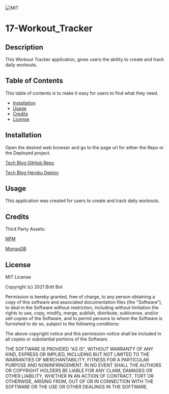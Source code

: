 ![MIT](https://img.shields.io/badge/License-MIT-yellow.svg)
# 17-Workout_Tracker
## Description 

This Workout Tracker application, gives users the ability to create and track daily workouts.


## Table of Contents 

This table of contents is to make it easy for users to find what they need.

* [Installation](#installation)
* [Usage](#usage)
* [Credits](#credits)
* [License](#license)


## Installation

Open the desired web browser and go to the page url for either the Repo or the Deployed project.

[Tech Blog GitHub Repo](https://github.com/britt-bot/17-Workout_Tracker)

[Tech Blog Heroku Deploy](https://fitness-tracker--homework-17.herokuapp.com/)

## Usage 

This application was created for users to create and track daily workouts.


## Credits

Third Party Assets:

[NPM](https://www.npmjs.com/)

[MongoDB](https://www.mongodb.com/)


## License

MIT License

Copyright (c) 2021 Britt Bot

Permission is hereby granted, free of charge, to any person obtaining a copy
of this software and associated documentation files (the "Software"), to deal
in the Software without restriction, including without limitation the rights
to use, copy, modify, merge, publish, distribute, sublicense, and/or sell
copies of the Software, and to permit persons to whom the Software is
furnished to do so, subject to the following conditions:

The above copyright notice and this permission notice shall be included in all
copies or substantial portions of the Software.

THE SOFTWARE IS PROVIDED "AS IS", WITHOUT WARRANTY OF ANY KIND, EXPRESS OR
IMPLIED, INCLUDING BUT NOT LIMITED TO THE WARRANTIES OF MERCHANTABILITY,
FITNESS FOR A PARTICULAR PURPOSE AND NONINFRINGEMENT. IN NO EVENT SHALL THE
AUTHORS OR COPYRIGHT HOLDERS BE LIABLE FOR ANY CLAIM, DAMAGES OR OTHER
LIABILITY, WHETHER IN AN ACTION OF CONTRACT, TORT OR OTHERWISE, ARISING FROM,
OUT OF OR IN CONNECTION WITH THE SOFTWARE OR THE USE OR OTHER DEALINGS IN THE
SOFTWARE.

